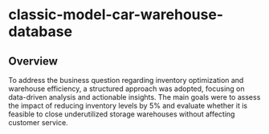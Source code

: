 # classic-model-car-warehouse-database

## Overview 
To address the business question regarding inventory optimization and warehouse efficiency, a structured approach was adopted, focusing on data-driven analysis and actionable insights. The main goals were to assess the impact of reducing inventory levels by 5% and evaluate whether it is feasible to close underutilized storage warehouses without affecting customer service.
